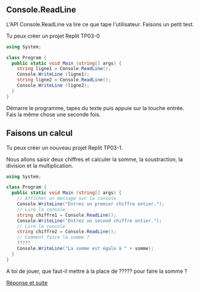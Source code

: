 ## Console.ReadLine

L'API Console.ReadLine va lire ce que tape l'utilisateur. Faisons un petit test.

Tu peux créer un projet Replit TP03-0
```C#
using System;

class Program {
  public static void Main (string[] args) {
    string ligne1 = Console.ReadLine();
    Console.WriteLine (ligne1);
    string ligne2 = Console.ReadLine();
    Console.WriteLine (ligne2);
  }
}
```

Démarre le programme, tapes du texte puis appuie sur la touche entrée. Fais la même chose une seconde fois.

## Faisons un calcul

Tu peux créer un nouveau projet Replit TP03-1.

Nous allons saisir deux chiffres et calculer la somme, la soustraction, la division et la multiplication.

```C#
using System;

class Program {
  public static void Main (string[] args) {
    // Afficher un message sur la console
    Console.WriteLine("Entrez un premier chiffre entier.");
    // Lire la console
    string chiffre1 = Console.ReadLine();
    Console.WriteLine("Entrez un second chiffre entier.");
    // Lire la console
    string chiffre2 = Console.ReadLine();
    // Comment faire la somme ?
    ?????
    Console.WriteLine("La somme est égale à " + somme);
  }
}
```

A toi de jouer, que faut-il mettre à la place de ????? pour faire la somme ?

[Réponse et suite](03_01_TP.md)
